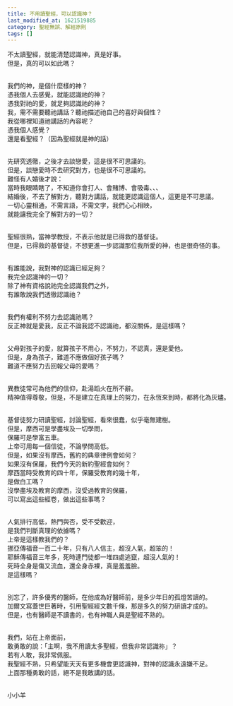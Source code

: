 ```yaml
---
title: 不用讀聖經，可以認識神？
last_modified_at: 1621519885
category: 聖經無誤、解經原則
tags: []
---
```


<p>不太讀聖經，就能清楚認識神，真是好事。<br/>
但是，真的可以如此嗎？</p>
<p><br/>
我們的神，是個什麼樣的神？<br/>
憑我個人去感覺，就能認識祂的神？<br/>
憑我對祂的愛，就足夠認識祂的神？<br/>
我，需不需要聽祂講話？聽祂描述祂自己的喜好與個性？<br/>
我從哪裡知道祂講話的內容呢？<br/>
憑我個人感覺？<br/>
還是看聖經？（因為聖經就是神的話）</p>
<p><br/>
先研究透徹，之後才去談戀愛，這是很不可思議的。<br/>
但是，談戀愛時不去研究對方，也是很不可思議的。<br/>
難怪有人婚後才說：<br/>
當時我眼睛瞎了，不知道你會打人、會賭博、會吸毒、、、<br/>
結婚後，不去了解對方，聽對方講話，就能更認識這個人，這更是不可思議。<br/>
一切心靈相通，不需言語，不需文字，我們心心相映，<br/>
就能讓我完全了解對方的一切？</p>
<p><br/>
聖經很熟，當神學教授，不表示他就是已得救的基督徒。<br/>
但是，已得救的基督徒，不想更進一步認識那位我所愛的神，也是很奇怪的事。</p>
<p><br/>
有誰能說，我對神的認識已經足夠？<br/>
我完全認識神的一切？<br/>
除了神有資格說祂完全認識我們之外，<br/>
有誰敢說我們透徹認識祂？</p>
<p><br/>
我們有權利不努力去認識祂嗎？<br/>
反正神就是愛我，反正不論我認不認識祂，都沒關係，是這樣嗎？</p>
<p><br/>
父母對孩子的愛，就算孩子不用心，不努力，不認真，還是愛他。<br/>
但是，身為孩子，難道不應做個好孩子嗎？<br/>
難道不應努力去回報父母的愛嗎？</p>
<p><br/>
異教徒常可為他們的信仰，赴湯蹈火在所不辭。<br/>
精神值得尊敬，但是，不是建立在真理上的努力，在永恆來到時，都將化為灰燼。</p>
<p><br/>
基督徒努力研讀聖經，討論聖經，看來很蠢，似乎毫無建樹。<br/>
但是，摩西可是學盡埃及一切學問，<br/>
保羅可是學富五車。<br/>
上帝可用每一個信徒，不論學問高低。<br/>
但是，如果沒有摩西，舊約的典章律例會如何？<br/>
如果沒有保羅，我們今天的新約聖經會如何？<br/>
摩西當時受教育的四十年，保羅受教育的幾十年，<br/>
是做白工嗎？<br/>
沒學盡埃及教育的摩西，沒受過教育的保羅，<br/>
可以寫出這些經卷，做出這些事嗎？</p>
<p><br/>
人氣排行高低，熱門與否，受不受歡迎，<br/>
是我們判斷真理的依據嗎？<br/>
上帝是這樣教我們的？<br/>
挪亞傳福音一百二十年，只有八人信主，超沒人氣，超笨的！<br/>
耶穌傳福音三年多，死時連門徒都一堆四處逃竄，超沒人氣的！<br/>
死時全身是傷又流血，還全身赤裸，真是羞羞臉。<br/>
是這樣嗎？</p>
<p><br/>
別忘了，許多優秀的醫師，在他成為好醫師前，是多少年日的孤燈苦讀的。<br/>
加爾文寫蓋世巨著時，引用聖經經文數千條，那是多久的努力研讀才成的。<br/>
但是，也有醫師是不讀書的，也有神職人員是聖經不熟的。</p>
<p><br/>
我們，站在上帝面前，<br/>
敢勇敢的說：「主啊，我不用讀太多聖經，但我非常認識祢」？<br/>
若有人敢，我非常佩服。<br/>
我聖經不熟，只希望能天天有更多機會更認識神，對神的認識永遠嫌不足。<br/>
上面那種勇敢的話，絕不是我敢講的話。</p>
<p><br/>
小小羊</p>
<p> </p>
